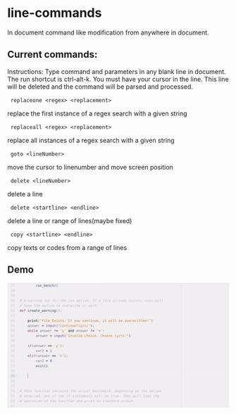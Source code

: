 # line-commands

In document command like modification from anywhere in document.

## Current commands:
Instructions: Type command and parameters in any blank line in document.
The run shortcut is ctrl-alt-k. You must have your cursor in the line.
This line will be deleted and the command will be parsed and processed.


     replaceone <regex> <replacement>

   replace the first instance of a regex search with a given string

     replaceall <regex> <replacement>

   replace all instances of a regex search with a given string

     goto <lineNumber>

   move the cursor to linenumber and move screen position

     delete <lineNumber>

   delete a line 

     delete <startline> <endline>

   delete a line or range of lines(maybe fixed)

     copy <startline> <endline>

   copy texts or codes from a range of lines

## Demo

![Demo Only Work on GitHub](https://github.com/mguid65/line-commands/blob/master/demo.gif)

